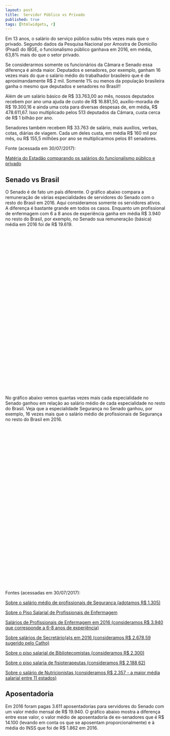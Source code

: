 ```yaml
---
layout: post
title:  Servidor Público vs Privado
published: true
tags: [htmlwidgets, r]
---
```






Em 13 anos, o salário do serviço público subiu três vezes mais que o privado. Segundo dados da Pesquisa Nacional por Amostra de Domicílio (Pnad) do IBGE, o funcionalismo público ganhava em 2016, em média, 63,8% mais do que o setor privado.

Se considerarmos somente os funcionários da Câmara e Senado essa diferença é ainda maior. Deputados e senadores, por exemplo, ganham 16 vezes mais do que o salário médio do trabalhador brasileiro que é de aproximandamente R$ 2 mil. Somente 1% ou menos da população brasileira ganha o mesmo que deputados e senadores no Brasil!! 

Além de um salário básico de R$ 33.763,00 ao mês, nossos deputados recebem por ano uma ajuda de custo de R$ 16.881,50, auxílio-moradia de R$ 19.300,16 e ainda uma cota para diversas despesas de, em média, R$ 478.611,67. Isso multiplicado pelos 513 deputados da Câmara, custa cerca de R$ 1 bilhão por ano.

Senadores também recebem R$ 33.763 de salário, mais auxílios, verbas, cotas, diárias de viagem. Cada um deles custa, em média R$ 160 mil por mês, ou R$ 155,5 milhões por ano se multiplicarmos pelos 81 senadores. 

Fonte (acessada em 30/07/2017):

[Matéria do Estadão comparando os salários do funcionalismo público e privado](http://economia.estadao.com.br/noticias/geral,em-13-anos-salario-do-servico-publico-subiu-tres-vezes-mais-que-o-privado,10000079369)

## Senado vs Brasil

O Senado é de fato um país diferente. O gráfico abaixo compara a remuneração de várias especialidades de servidores do Senado com o resto do Brasil em 2016. Aqui consideramos somente os servidores ativos. A diferença é bastante grande em todos os casos. Enquanto um profissional de enfermagem com 6 a 8 anos de experiência ganha em média R$ 3.940 no resto do Brasil, por exemplo, no Senado sua remuneração (básica) média em 2016 foi de R$ 19.619. 



<!--html_preserve--><div id="htmlwidget-d8e28984ea5e190eb1fa" style="width:100%;height:500px;" class="highchart html-widget"></div>
<script type="application/json" data-for="htmlwidget-d8e28984ea5e190eb1fa">{"x":{"hc_opts":{"title":{"text":null},"yAxis":{"title":{"text":"R$"},"type":"linear"},"credits":{"enabled":false},"exporting":{"enabled":false},"plotOptions":{"series":{"turboThreshold":0,"showInLegend":true,"marker":{"enabled":true}},"treemap":{"layoutAlgorithm":"squarified"},"bubble":{"minSize":5,"maxSize":25},"scatter":{"marker":{"symbol":"circle"}}},"annotationsOptions":{"enabledButtons":false},"tooltip":{"delayForDisplay":10},"series":[{"name":"Senado","data":[{"Especialidade":"ASSISTÊNCIA SOCIAL","variable":"Senado","value":22754.73,"y":22754.73,"name":"ASSISTÊNCIA SOCIAL"},{"Especialidade":"BIBLIOTECONOMIA","variable":"Senado","value":23545.45,"y":23545.45,"name":"BIBLIOTECONOMIA"},{"Especialidade":"ENFERMAGEM","variable":"Senado","value":20100.22,"y":20100.22,"name":"ENFERMAGEM"},{"Especialidade":"FISIOTERAPIA","variable":"Senado","value":22754.73,"y":22754.73,"name":"FISIOTERAPIA"},{"Especialidade":"NUTRIÇÃO","variable":"Senado","value":22754.73,"y":22754.73,"name":"NUTRIÇÃO"},{"Especialidade":"SECRETÁRIO","variable":"Senado","value":19652.75,"y":19652.75,"name":"SECRETÁRIO"},{"Especialidade":"SEGURANÇA","variable":"Senado","value":17121.19,"y":17121.19,"name":"SEGURANÇA"}],"type":"column"},{"name":"Brasil","data":[{"Especialidade":"ASSISTÊNCIA SOCIAL","variable":"Brasil","value":2280,"y":2280,"name":"ASSISTÊNCIA SOCIAL"},{"Especialidade":"BIBLIOTECONOMIA","variable":"Brasil","value":2300,"y":2300,"name":"BIBLIOTECONOMIA"},{"Especialidade":"ENFERMAGEM","variable":"Brasil","value":3940,"y":3940,"name":"ENFERMAGEM"},{"Especialidade":"FISIOTERAPIA","variable":"Brasil","value":2188.62,"y":2188.62,"name":"FISIOTERAPIA"},{"Especialidade":"NUTRIÇÃO","variable":"Brasil","value":2357,"y":2357,"name":"NUTRIÇÃO"},{"Especialidade":"SECRETÁRIO","variable":"Brasil","value":2678.59,"y":2678.59,"name":"SECRETÁRIO"},{"Especialidade":"SEGURANÇA","variable":"Brasil","value":1305,"y":1305,"name":"SEGURANÇA"}],"type":"column"}],"xAxis":{"type":"category","title":{"text":"Especialidades"}}},"theme":{"chart":{"backgroundColor":"transparent"}},"conf_opts":{"global":{"Date":null,"VMLRadialGradientURL":"http =//code.highcharts.com/list(version)/gfx/vml-radial-gradient.png","canvasToolsURL":"http =//code.highcharts.com/list(version)/modules/canvas-tools.js","getTimezoneOffset":null,"timezoneOffset":0,"useUTC":true},"lang":{"contextButtonTitle":"Chart context menu","decimalPoint":".","downloadJPEG":"Download JPEG image","downloadPDF":"Download PDF document","downloadPNG":"Download PNG image","downloadSVG":"Download SVG vector image","drillUpText":"Back to {series.name}","invalidDate":null,"loading":"Loading...","months":["January","February","March","April","May","June","July","August","September","October","November","December"],"noData":"No data to display","numericSymbols":["k","M","G","T","P","E"],"printChart":"Print chart","resetZoom":"Reset zoom","resetZoomTitle":"Reset zoom level 1:1","shortMonths":["Jan","Feb","Mar","Apr","May","Jun","Jul","Aug","Sep","Oct","Nov","Dec"],"thousandsSep":" ","weekdays":["Sunday","Monday","Tuesday","Wednesday","Thursday","Friday","Saturday"]}},"type":"chart","fonts":[],"debug":false},"evals":[],"jsHooks":[]}</script><!--/html_preserve-->

No gráfico abaixo vemos quantas vezes mais cada especialidade no Senado ganhou em relação ao salário médio de cada especialidade no resto do Brasil. Veja que a especialidade Segurança no Senado ganhou, por exemplo, 16 vezes mais que o salário médio de profissionais de Segurança no resto do Brasil em 2016.


<!--html_preserve--><div id="htmlwidget-3e3d055710a6cd13f5e5" style="width:100%;height:500px;" class="highchart html-widget"></div>
<script type="application/json" data-for="htmlwidget-3e3d055710a6cd13f5e5">{"x":{"hc_opts":{"title":{"text":null},"yAxis":{"title":{"text":null}},"credits":{"enabled":false},"exporting":{"enabled":false},"plotOptions":{"series":{"turboThreshold":0},"treemap":{"layoutAlgorithm":"squarified"},"bubble":{"minSize":5,"maxSize":25}},"annotationsOptions":{"enabledButtons":false},"tooltip":{"delayForDisplay":10},"chart":{"type":"column"},"xAxis":{"categories":["ENFERMAGEM","SEGURANÇA","SECRETÁRIO","BIBLIOTECONOMIA","NUTRIÇÃO","ASSISTÊNCIA SOCIAL","FISIOTERAPIA"]},"series":[{"data":[5,13,7,10,9,9,10],"name":"Especialidade"}]},"theme":{"chart":{"backgroundColor":"transparent"}},"conf_opts":{"global":{"Date":null,"VMLRadialGradientURL":"http =//code.highcharts.com/list(version)/gfx/vml-radial-gradient.png","canvasToolsURL":"http =//code.highcharts.com/list(version)/modules/canvas-tools.js","getTimezoneOffset":null,"timezoneOffset":0,"useUTC":true},"lang":{"contextButtonTitle":"Chart context menu","decimalPoint":".","downloadJPEG":"Download JPEG image","downloadPDF":"Download PDF document","downloadPNG":"Download PNG image","downloadSVG":"Download SVG vector image","drillUpText":"Back to {series.name}","invalidDate":null,"loading":"Loading...","months":["January","February","March","April","May","June","July","August","September","October","November","December"],"noData":"No data to display","numericSymbols":["k","M","G","T","P","E"],"printChart":"Print chart","resetZoom":"Reset zoom","resetZoomTitle":"Reset zoom level 1:1","shortMonths":["Jan","Feb","Mar","Apr","May","Jun","Jul","Aug","Sep","Oct","Nov","Dec"],"thousandsSep":" ","weekdays":["Sunday","Monday","Tuesday","Wednesday","Thursday","Friday","Saturday"]}},"type":"chart","fonts":[],"debug":false},"evals":[],"jsHooks":[]}</script><!--/html_preserve-->

Fontes (acessadas em 30/07/2017):

[Sobre o salário médio de profissionais de Segurança (adotamos R$ 1.305)](http://www.guiadacarreira.com.br/salarios/quanto-ganha-um-seguranca/)

[Sobre o Piso Salarial de Profissionais de Enfermagem ](http://seesp.com.br/pisos/)

[Salários de Profissionais de Enfermagem em 2016 (consideramos R$ 3.940 que corresponde a 6-8 anos de experiência)](http://www.guiadacarreira.com.br/salarios/piso-salarial-enfermeiro/ )

[Sobre salários de Secretário(a)s em 2016 (consideramos R$ 2.678,59 sugerido pelo Catho)](http://www.guiadacarreira.com.br/salarios/quanto-ganha-uma-secretaria/)

[Sobre o piso salarial de Bibliotecomistas (consideramos R$ 2.300)](http://guiadoestudante.abril.com.br/blog/pordentrodasprofissoes/o-que-faz-um-bibliotecario-e-qual-a-diferenca-entre-biblioteconomia-e-arquivologia/)

[Sobre o piso salaria de fisioterapeutas (consideramos R$ 2.188,62)](http://www.pisosalarial.com.br/salarios/piso-salarial-fisioterapeuta/)

[Sobre o salário de Nutricionistas (consideramos R$ 2.357 - a maior média salarial entre 11 estados)]( https://nutrisoft.com.br/conheca-o-piso-salarial-do-nutricionista-e-como-ele-e-definido/)

## Aposentadoria

Em 2016 foram pagas 3.611 aposentadorias para servidores do Senado com um valor médio mensal de R$ 19.940. O gráfico abaixo mostra a diferença entre esse valor, o valor médio de aposentadoria de ex-senadores que é R$ 14.100 (levando em conta os que se aposentam proporcionalmente) e à média do INSS que foi de R$ 1.862 em 2016. 

<!--html_preserve--><div id="htmlwidget-3f073cb745ab136410d6" style="width:100%;height:500px;" class="highchart html-widget"></div>
<script type="application/json" data-for="htmlwidget-3f073cb745ab136410d6">{"x":{"hc_opts":{"title":{"text":null},"yAxis":{"title":{"text":null}},"credits":{"enabled":false},"exporting":{"enabled":false},"plotOptions":{"series":{"turboThreshold":0},"treemap":{"layoutAlgorithm":"squarified"},"bubble":{"minSize":5,"maxSize":25}},"annotationsOptions":{"enabledButtons":false},"tooltip":{"delayForDisplay":10},"chart":{"type":"column"},"xAxis":{"categories":["Ex-Servidores","Ex-Senadores","INSS"]},"series":[{"data":[19903.35,14100,1862],"name":"Remunerações"}]},"theme":{"chart":{"backgroundColor":"transparent"}},"conf_opts":{"global":{"Date":null,"VMLRadialGradientURL":"http =//code.highcharts.com/list(version)/gfx/vml-radial-gradient.png","canvasToolsURL":"http =//code.highcharts.com/list(version)/modules/canvas-tools.js","getTimezoneOffset":null,"timezoneOffset":0,"useUTC":true},"lang":{"contextButtonTitle":"Chart context menu","decimalPoint":".","downloadJPEG":"Download JPEG image","downloadPDF":"Download PDF document","downloadPNG":"Download PNG image","downloadSVG":"Download SVG vector image","drillUpText":"Back to {series.name}","invalidDate":null,"loading":"Loading...","months":["January","February","March","April","May","June","July","August","September","October","November","December"],"noData":"No data to display","numericSymbols":["k","M","G","T","P","E"],"printChart":"Print chart","resetZoom":"Reset zoom","resetZoomTitle":"Reset zoom level 1:1","shortMonths":["Jan","Feb","Mar","Apr","May","Jun","Jul","Aug","Sep","Oct","Nov","Dec"],"thousandsSep":" ","weekdays":["Sunday","Monday","Tuesday","Wednesday","Thursday","Friday","Saturday"]}},"type":"chart","fonts":[],"debug":false},"evals":[],"jsHooks":[]}</script><!--/html_preserve-->

